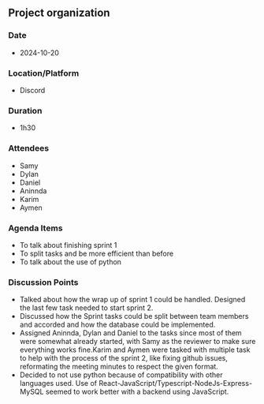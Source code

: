 ## Project organization

### Date
- 2024-10-20

### Location/Platform
- Discord 

### Duration 
- 1h30

### Attendees
- Samy
- Dylan
- Daniel
- Aninnda
- Karim
- Aymen

### Agenda Items
- To talk about finishing sprint 1 
- To split tasks and be more efficient than before
- To talk about the use of python

### Discussion Points
- Talked about how the wrap up of sprint 1 could be handled. Designed the last few task needed to start sprint 2. 
- Discussed how the Sprint tasks could be split between team members and accorded and how the database could be implemented.
- Assigned Aninnda, Dylan and Daniel to the tasks since most of them were somewhat already started, with Samy as the reviewer to make sure everything works fine.Karim and Aymen were tasked with multiple task to help with the process of the sprint 2, like fixing github issues, reformating the meeting minutes to respect the given format.
- Decided to not use python because of compatibility with other languages used. Use of React-JavaScript/Typescript-NodeJs-Express-MySQL seemed to work better with a backend using JavaScript.
